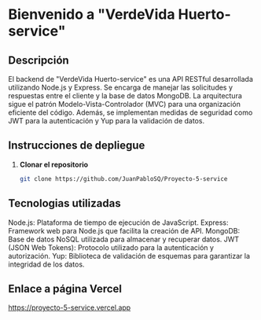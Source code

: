 # Bienvenido a "VerdeVida Huerto-service"

## Descripción

El backend de "VerdeVida Huerto-service" es una API RESTful desarrollada utilizando Node.js y Express. Se encarga de manejar las solicitudes y respuestas entre el cliente y la base de datos MongoDB. La arquitectura sigue el patrón Modelo-Vista-Controlador (MVC) para una organización eficiente del código. Además, se implementan medidas de seguridad como JWT para la autenticación y Yup para la validación de datos.

## Instrucciones de depliegue

1. **Clonar el repositorio**

   ```bash
   git clone https://github.com/JuanPabloSQ/Proyecto-5-service
   ```

## Tecnologias utilizadas

Node.js: Plataforma de tiempo de ejecución de JavaScript.
Express: Framework web para Node.js que facilita la creación de API.
MongoDB: Base de datos NoSQL utilizada para almacenar y recuperar datos.
JWT (JSON Web Tokens): Protocolo utilizado para la autenticación y autorización.
Yup: Biblioteca de validación de esquemas para garantizar la integridad de los datos.

## Enlace a página Vercel

https://proyecto-5-service.vercel.app
